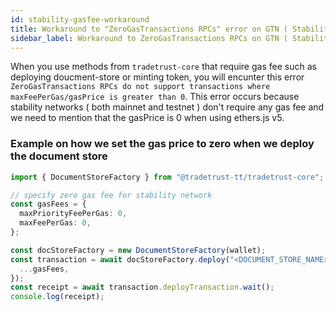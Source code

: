 ```yaml
---
id: stability-gasfee-workaround
title: Workaround to "ZeroGasTransactions RPCs" error on GTN ( Stability ) Networks
sidebar_label: Workaround to ZeroGasTransactions RPCs on GTN ( Stability ) Networks
---
```


When you use methods from `tradetrust-core` that require gas fee such as deploying doucment-store or minting token, you will encunter this error `ZeroGasTransactions RPCs do not support transactions where maxFeePerGas/gasPrice is greater than 0`. This error occurs because stability networks ( both mainnet and testnet ) don't require any gas fee and we need to mention that the gasPrice is 0 when using ethers.js v5.

### Example on how we set the gas price to zero when we deploy the document store

```ts
import { DocumentStoreFactory } from "@tradetrust-tt/tradetrust-core";

// specify zero gas fee for stability network
const gasFees = {
  maxPriorityFeePerGas: 0,
  maxFeePerGas: 0,
};

const docStoreFactory = new DocumentStoreFactory(wallet);
const transaction = await docStoreFactory.deploy("<DOCUMENT_STORE_NAME>", ownerAddr, {
  ...gasFees,
});
const receipt = await transaction.deployTransaction.wait();
console.log(receipt);
```
